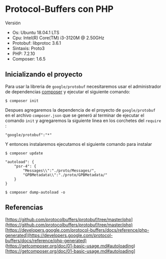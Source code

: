# Protocol-Buffers con PHP

Versión
* Os: Ubuntu 18.04.1 LTS
* Cpu: Intel(R) Core(TM) i3-3120M @ 2.50GHz
* Protobuf: libprotoc 3.6.1
* Sintaxis: Proto3
* PHP: 7.2.10
* Composer: 1.6.5

## Inicializando el proyecto

Para usar la libreria de `google/protobuf` necesitaremos usar el administrador de dependencias [composer](https://getcomposer.org/download/) y ejecutar el siguiente comando:
```
$ composer init
```

Despues agregaremos la dependencia de el proyecto de `google/protobuf` en el archivo `composer.json` que se generó al terminar de ejecutar el comando `init` y agregaremos la siguiente linea en los corchetes del `require` :
```
"google/protobuf":"*"
```

Y entonces instalaremos ejecutamos el siguiente comando para instalar 
```
$ composer update
```


```
"autoload": {
    "psr-4": {
        "Messages\\":"./proto/Messages/",
        "GPBMetadata\\":"./proto/GPBMetadata/"
    }
}
```

```
$ composer dump-autoload -o
```

## Referencias
[https://github.com/protocolbuffers/protobuf/tree/master/php](https://github.com/protocolbuffers/protobuf/tree/master/php)<br />
[https://developers.google.com/protocol-buffers/docs/reference/php-generated](https://developers.google.com/protocol-buffers/docs/reference/php-generated)<br />
(https://getcomposer.org/doc/01-basic-usage.md#autoloading)[https://getcomposer.org/doc/01-basic-usage.md#autoloading] <br />